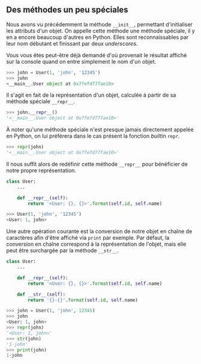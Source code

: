 ## Des méthodes un peu spéciales

Nous avons vu précédemment la méthode `__init__`, permettant d'initialiser les attributs d'un objet.
On appelle cette méthode une méthode spéciale, il y en a encore beaucoup d'autres en Python. Elles sont reconnaissables par leur nom débutant et finissant par deux *underscores*.

Vous vous êtes peut-être déjà demandé d'où provenait le résultat affiché sur la console quand on entre simplement le nom d'un objet.

```python
>>> john = User(1, 'john', '12345')
>>> john
<__main__.User object at 0x7fefd77fae10>
```

Il s'agit en fait de la représentation d'un objet, calculée à partir de sa méthode spéciale `__repr__`.

```python
>>> john.__repr__()
'<__main__.User object at 0x7fefd77fae10>'
```

À noter qu'une méthode spéciale n'est presque jamais directement appelée en Python, on lui préférera dans le cas présent la fonction *builtin* `repr`.

```python
>>> repr(john)
'<__main__.User object at 0x7fefd77fae10>'
```

Il nous suffit alors de redéfinir cette méthode `__repr__` pour bénéficier de notre propre représentation.

```python
class User:
    ...

    def __repr__(self):
        return '<User: {}, {}>'.format(self.id, self.name)
```

```python
>>> User(1, 'john', '12345')
<User: 1, john>
```

Une autre opération courante est la conversion de notre objet en chaîne de caractères afin d'être affiché via `print` par exemple.
Par défaut, la conversion en chaîne correspond à la représentation de l'objet, mais elle peut être surchargée par la méthode `__str__`.

```python
class User:
    ...

    def __repr__(self):
        return '<User: {}, {}>'.format(self.id, self.name)

    def __str__(self):
        return '{}-{}'.format(self.id, self.name)
```

```python
>>> john = User(1, 'john', 12345)
>>> john
<User: 1, john>
>>> repr(john)
'<User: 1, john>'
>>> str(john)
'1-john'
>>> print(john)
1-john
```
